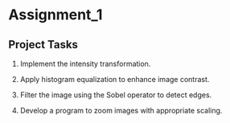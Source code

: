 # Assignment_1

## Project Tasks

1. Implement the intensity transformation.

2. Apply histogram equalization to enhance image contrast.

3. Filter the image using the Sobel operator to detect edges.

4. Develop a program to zoom images with appropriate scaling.
